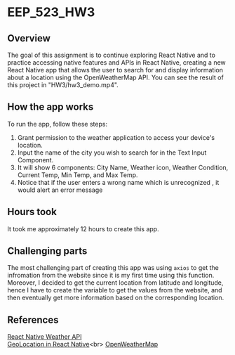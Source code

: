 # EEP_523_HW3

## Overview
The goal of this assignment is to continue exploring React Native and to practice accessing native features and APIs in React Native, creating a new React Native app that allows the user to search for and display information about a location using the OpenWeatherMap API. You can see the result of this project in "HW3/hw3_demo.mp4".

## How the app works
To run the app, follow these steps:
1. Grant permission to the weather application to access your device's location.
2. Input the name of the city you wish to search for in the Text Input Component.
3. It will show 6 components: City Name, Weather icon, Weather Condition, Current Temp, Min Temp, and Max Temp.
4. Notice that if the user enters a wrong name which is unrecognized , it would alert an error message


## Hours took
It took me approximately 12 hours to create this app.

## Challenging parts
The most challenging part of creating this app was using `axios` to get the infromation from the website since it is my first time using this function. Moreover, I decided to get the current location from latitude and longitude, hence I have to create the variable to get the values from the website, and then eventually get more information based on the corresponding location.

## References<br>
[React Native Weather API](https://www.npmjs.com/package/react-native-weather-api?activeTab=code)<br>
[GeoLocation in React Native](https://reactnative.dev/docs/0.63/geolocation#:~:text=Geolocation%20is%20enabled%20by%20default,'Capabilities'%20tab%20in%20Xcode.)<br>
[OpenWeatherMap](https://openweathermap.org/)<br>

